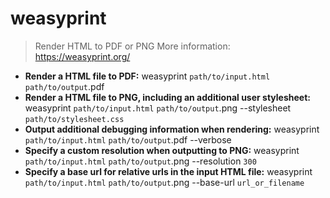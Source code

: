 # weasyprint
> Render HTML to PDF or PNG
> More information: <https://weasyprint.org/>
- **Render a HTML file to PDF:**
weasyprint `path/to/input.html` `path/to/output`.pdf
- **Render a HTML file to PNG, including an additional user stylesheet:**
weasyprint `path/to/input.html` `path/to/output`.png --stylesheet `path/to/stylesheet.css`
- **Output additional debugging information when rendering:**
weasyprint `path/to/input.html` `path/to/output`.pdf --verbose
- **Specify a custom resolution when outputting to PNG:**
weasyprint `path/to/input.html` `path/to/output`.png --resolution `300`
- **Specify a base url for relative urls in the input HTML file:**
weasyprint `path/to/input.html` `path/to/output`.png --base-url `url_or_filename`
